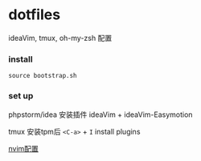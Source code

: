 # dotfiles

ideaVim, tmux, oh-my-zsh 配置

### install

```
source bootstrap.sh
```

### set up

phpstorm/idea 安装插件 ideaVim + ideaVim-Easymotion

tmux 安装tpm后 `<C-a>` + `I` install plugins

[nvim配置](https://github.com/moonprism/nvim)

